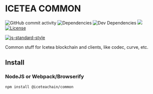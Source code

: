 # ICETEA COMMON

![GitHub commit activity](https://img.shields.io/github/commit-activity/m/TradaTech/icetea-common.svg)
![Dependencies](https://img.shields.io/david/TradaTech/icetea-common.svg)
![Dev Dependencies](https://img.shields.io/david/dev/TradaTech/icetea-common.svg)
[![](https://tokei.rs/b1/github/TradaTech/icetea-common?category=lines)](https://github.com/TradaTech/icetea-common)
[![License](https://img.shields.io/npm/l/make-coverage-badge.svg)](https://opensource.org/licenses/MIT)

[![js-standard-style](https://cdn.rawgit.com/feross/standard/master/badge.svg)](https://github.com/feross/standard)  

Common stuff for Icetea blockchain and clients, like codec, curve, etc.

## Install
### NodeJS or Webpack/Browserify
```
npm install @iceteachain/common
```
### <script> tags
```html
<script src="https://cdn.jsdelivr.net/npm/@iceteachain/common@0.1.7/dist/browser.min.js"></script>
```

> **NOTE** This package is under development and not ready for production.
